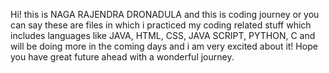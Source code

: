 Hi! this is NAGA RAJENDRA DRONADULA and this is coding journey or you can say these are files in which i practiced my coding related stuff which includes languages like JAVA, HTML, CSS, JAVA SCRIPT, PYTHON, C and will be doing more in the coming days and i am very excited about it!
Hope you have great future ahead with a wonderful journey.
